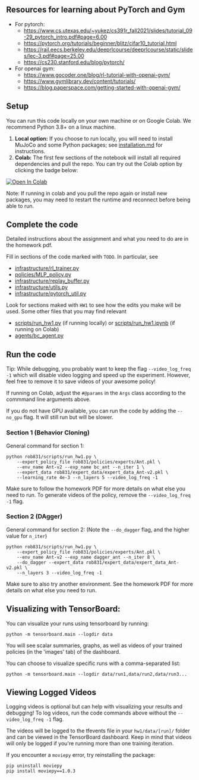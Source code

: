 ## Resources for learning about PyTorch and Gym
- For pytorch:  
	- https://www.cs.utexas.edu/~yukez/cs391r_fall2021/slides/tutorial_09-29_pytorch_intro.pdf#page=6.00  
	- https://pytorch.org/tutorials/beginner/blitz/cifar10_tutorial.html  
	- https://rail.eecs.berkeley.edu/deeprlcourse/deeprlcourse/static/slides/lec-3.pdf#page=25.00  
	- https://cs230.stanford.edu/blog/pytorch/  
- For openai gym:  
	- https://www.gocoder.one/blog/rl-tutorial-with-openai-gym/  
	- https://www.gymlibrary.dev/content/tutorials/  
	- https://blog.paperspace.com/getting-started-with-openai-gym/  


## Setup

You can run this code locally on your own machine or on Google Colab. We recommend Python 3.8+ on a linux machine.  

1. **Local option:** If you choose to run locally, you will need to install MuJoCo and some Python packages; see [installation.md](installation.md) for instructions.
2. **Colab:** The first few sections of the notebook will install all required dependencies and pull the repo. You can try out the Colab option by clicking the badge below:

[![Open In Colab](https://colab.research.google.com/assets/colab-badge.svg)](https://colab.research.google.com/github/LeCAR-Lab/16831-F25-HW/blob/main/hw1/rob831/scripts/run_hw1.ipynb)

Note: If running in colab and you pull the repo again or install new packages, you may need to restart the runtime and reconnect before being able to run.

## Complete the code

Detailed instructions about the assignment and what you need to do are in the homework pdf.

Fill in sections of the code marked with `TODO`. In particular, see
 - [infrastructure/rl_trainer.py](rob831/infrastructure/rl_trainer.py)
 - [policies/MLP_policy.py](rob831/policies/MLP_policy.py)
 - [infrastructure/replay_buffer.py](rob831/infrastructure/replay_buffer.py)
 - [infrastructure/utils.py](rob831/infrastructure/utils.py)
 - [infrastructure/pytorch_util.py](rob831/infrastructure/pytorch_util.py)

Look for sections maked with `HW1` to see how the edits you make will be used.
Some other files that you may find relevant
 - [scripts/run_hw1.py](rob831/scripts/run_hw1.py) (if running locally) or [scripts/run_hw1.ipynb](rob831/scripts/run_hw1.ipynb) (if running on Colab)
 - [agents/bc_agent.py](rob831/agents/bc_agent.py)


## Run the code

Tip: While debugging, you probably want to keep the flag `--video_log_freq -1` which will disable video logging and speed up the experiment. However, feel free to remove it to save videos of your awesome policy!

If running on Colab, adjust the `#@params` in the `Args` class according to the commmand line arguments above.

If you do not have GPU available, you can run the code by adding the `--no_gpu` flag. It will still run but will be slower.

### Section 1 (Behavior Cloning)
General command for section 1:

```
python rob831/scripts/run_hw1.py \
	--expert_policy_file rob831/policies/experts/Ant.pkl \
	--env_name Ant-v2 --exp_name bc_ant --n_iter 1 \
	--expert_data rob831/expert_data/expert_data_Ant-v2.pkl \
	--learning_rate 4e-3 --n_layers 5 --video_log_freq -1 
```

Make sure to follow the homework PDF for more details on what else you need to run.
To generate videos of the policy, remove the `--video_log_freq -1` flag.

### Section 2 (DAgger)
General command for section 2:
(Note the `--do_dagger` flag, and the higher value for `n_iter`)

```
python rob831/scripts/run_hw1.py \
    --expert_policy_file rob831/policies/experts/Ant.pkl \
    --env_name Ant-v2 --exp_name dagger_ant --n_iter 8 \
    --do_dagger --expert_data rob831/expert_data/expert_data_Ant-v2.pkl \
	--n_layers 3 --video_log_freq -1
```

Make sure to also try another environment.
See the homework PDF for more details on what else you need to run.

## Visualizing with TensorBoard:

You can visualize your runs using tensorboard by running:
```
python -m tensorboard.main --logdir data
```

You will see scalar summaries, graphs, as well as videos of your trained policies (in the 'images' tab) of the dashboard.

You can choose to visualize specific runs with a comma-separated list:
```
python -m tensorboard.main --logdir data/run1,data/run2,data/run3...
```

## Viewing Logged Videos
Logging videos is optional but can help with visualizing your results and debugging! To log videos, run the code commands above without the `--video_log_freq -1` flag.

The videos will be logged to the tfevents file in your `hw1/data/[run]/` folder and can be viewed in the TensorBoard dashboard. Keep in mind that videos will only be logged if you're running more than one training iteration.

If you encounter a `moviepy` error, try reinstalling the package:
```
pip uninstall moviepy
pip install moviepy==1.0.3
```